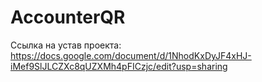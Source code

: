 # AccounterQR

Ссылка на устав проекта:
https://docs.google.com/document/d/1NhodKxDyJF4xHJ-iMef9SlJLCZXc8qUZXMh4pFICzjc/edit?usp=sharing
